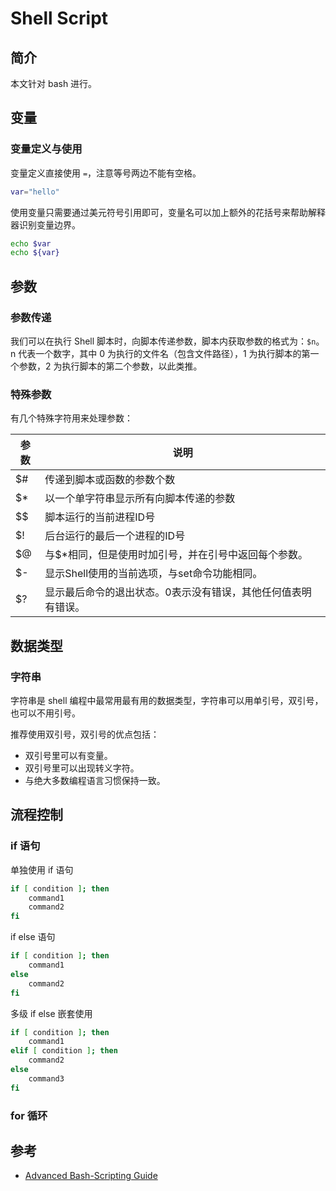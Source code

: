 # Shell Script

## 简介

本文针对 bash 进行。

## 变量

### 变量定义与使用

变量定义直接使用 `=`，注意等号两边不能有空格。

```bash
var="hello"
```

使用变量只需要通过美元符号引用即可，变量名可以加上额外的花括号来帮助解释器识别变量边界。

```bash
echo $var
echo ${var}
```

## 参数

### 参数传递

我们可以在执行 Shell 脚本时，向脚本传递参数，脚本内获取参数的格式为：`$n`。n 代表一个数字，其中 0 为执行的文件名（包含文件路径），1 为执行脚本的第一个参数，2 为执行脚本的第二个参数，以此类推。

### 特殊参数

有几个特殊字符用来处理参数：

| 参数 | 说明                                                         |
| ---- | ------------------------------------------------------------ |
| $#   | 传递到脚本或函数的参数个数                                   |
| $*   | 以一个单字符串显示所有向脚本传递的参数                       |
| $$   | 脚本运行的当前进程ID号                                       |
| $!   | 后台运行的最后一个进程的ID号                                 |
| $@   | 与$*相同，但是使用时加引号，并在引号中返回每个参数。         |
| $-   | 显示Shell使用的当前选项，与set命令功能相同。                 |
| $?   | 显示最后命令的退出状态。0表示没有错误，其他任何值表明有错误。 |

## 数据类型

### 字符串

字符串是 shell 编程中最常用最有用的数据类型，字符串可以用单引号，双引号，也可以不用引号。

推荐使用双引号，双引号的优点包括：

- 双引号里可以有变量。
- 双引号里可以出现转义字符。
- 与绝大多数编程语言习惯保持一致。

## 流程控制

### if 语句

单独使用 if 语句

```bash
if [ condition ]; then
	command1
	command2
fi
```

if else 语句

```bash
if [ condition ]; then
	command1
else
	command2
fi
```

多级 if else 嵌套使用

```bash
if [ condition ]; then
	command1
elif [ condition ]; then
	command2
else
	command3
fi
```



### for 循环

## 参考

- [Advanced Bash-Scripting Guide](http://tldp.org/LDP/abs/html/index.html)

